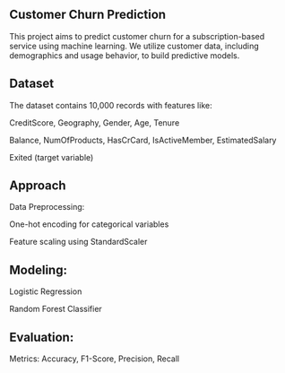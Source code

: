 Customer Churn Prediction
--------------------------------------------------------------------------------------------------------------------------------------------------------
This project aims to predict customer churn for a subscription-based service using machine learning. We utilize customer data, including demographics and usage behavior, to build predictive models.

Dataset 
-------------------------------------------------------------------------------------------------------------------------------------------------------
The dataset contains 10,000 records with features like:

CreditScore, Geography, Gender, Age, Tenure 

Balance, NumOfProducts, HasCrCard, IsActiveMember, EstimatedSalary

Exited (target variable)

Approach
--------------------------------------------------------------------------------------------------------------------------------------------------------
Data Preprocessing:

One-hot encoding for categorical variables

Feature scaling using StandardScaler

Modeling:
-----------------------------------------------------------------------------------------------------------------------------------------------------------

Logistic Regression

Random Forest Classifier

Evaluation:
----------------------------------------------------------------------------------------------------------------------------------------------------------
Metrics: Accuracy, F1-Score, Precision, Recall

